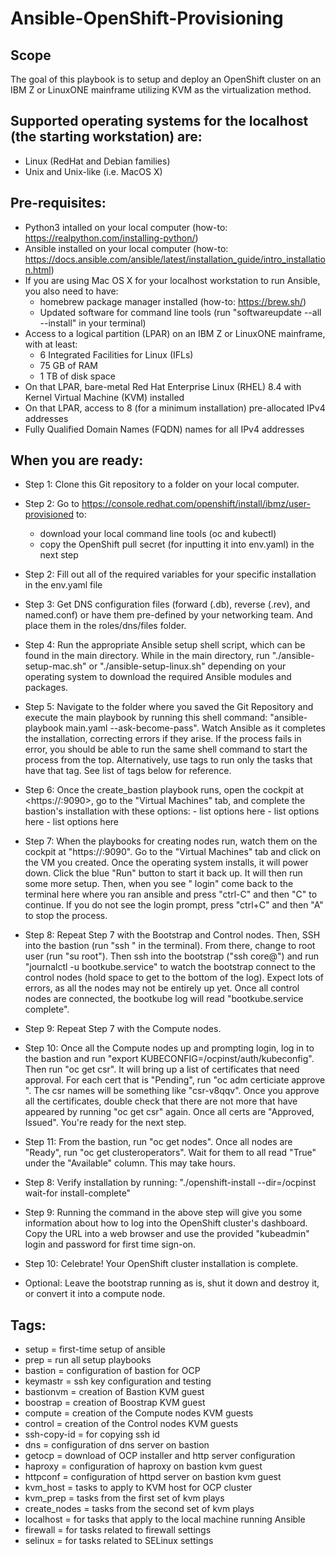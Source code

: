 # Ansible-OpenShift-Provisioning

## Scope

The goal of this playbook is to setup and deploy an OpenShift cluster on an IBM Z or LinuxONE mainframe utilizing KVM as the virtualization method.

## Supported operating systems for the localhost (the starting workstation) are: 
* Linux (RedHat and Debian families)
* Unix and Unix-like (i.e. MacOS X)

## Pre-requisites:

* Python3 intalled on your local computer (how-to: https://realpython.com/installing-python/)
* Ansible installed on your local computer  (how-to: https://docs.ansible.com/ansible/latest/installation_guide/intro_installation.html)
* If you are using Mac OS X for your localhost workstation to run Ansible, you also need to have: 
    * homebrew package manager installed (how-to: https://brew.sh/)
    * Updated software for command line tools (run "softwareupdate --all --install" in your terminal)
* Access to a logical partition (LPAR) on an IBM Z or LinuxONE mainframe, with at least:
    * 6 Integrated Facilities for Linux (IFLs)
    * 75 GB of RAM
    * 1 TB of disk space
* On that LPAR, bare-metal Red Hat Enterprise Linux (RHEL) 8.4 with Kernel Virtual Machine (KVM) installed
* On that LPAR, access to 8 (for a minimum installation) pre-allocated IPv4 addresses
* Fully Qualified Domain Names (FQDN) names for all IPv4 addresses

## When you are ready:

* Step 1: Clone this Git repository to a folder on your local computer.
* Step 2: Go to <https://console.redhat.com/openshift/install/ibmz/user-provisioned> to:
     * download your local command line tools (oc and kubectl)
     * copy the OpenShift pull secret (for inputting it into env.yaml) in the next step
* Step 2: Fill out all of the required variables for your specific installation in the env.yaml file
* Step 3: Get DNS configuration files (forward (.db), reverse (.rev), and named.conf) or have them pre-defined by your networking team. And place them in the roles/dns/files folder.
* Step 4: Run the appropriate Ansible setup shell script, which can be found in the main directory. While in the main directory, run "./ansible-setup-mac.sh" or "./ansible-setup-linux.sh" depending on your operating system to download the required Ansible modules and packages.
* Step 5: Navigate to the folder where you saved the Git Repository and execute the main playbook by running this shell command: "ansible-playbook main.yaml --ask-become-pass". Watch Ansible as it completes the installation, correcting errors if they arise. If the process fails in error, you should be able to run the same shell command to start the process from the top. Alternatively, use tags to run only the tasks that have that tag. See list of tags below for reference.
* Step 6: Once the create_bastion playbook runs, open the cockpit at <https://<your kvm_host IP address>:9090>, go to the "Virtual Machines" tab, and complete the bastion's installation with these options:
        - list options here
        - list options here
        - list options here
* Step 7: When the playbooks for creating nodes run, watch them on the cockpit at "https://<your kvm_host IP address>:9090". Go to the "Virtual Machines" tab and click on the VM you created. Once the operating system installs, it will power down. Click the blue "Run" button to start it back up. It will then run some more setup. Then, when you see "<node-name> login" come back to the terminal here where you ran ansible and press "ctrl-C" and then "C" to continue. If you do not see the login prompt, press "ctrl+C" and then "A" to stop the process.
* Step 8: Repeat Step 7 with the Bootstrap and Control nodes. Then, SSH into the bastion (run "ssh <your bastion IP address>" in the terminal). From there, change to root user (run "su root"). Then ssh into the bootstrap ("ssh core@<your bootstrap IP address>") and run "journalctl -u bootkube.service" to watch the bootstrap connect to the control nodes (hold space to get to the bottom of the log). Expect lots of errors, as all the nodes may not be entirely up yet. Once all control nodes are connected, the bootkube log will read "bootkube.service complete".
* Step 9: Repeat Step 7 with the Compute nodes. 
* Step 10: Once all the Compute nodes up and prompting login, log in to the bastion and run "export KUBECONFIG=/ocpinst/auth/kubeconfig". Then run "oc get csr". It will bring up a list of certificates that need approval. For each cert that is "Pending", run "oc adm certiciate approve <csr name>". The csr names will be something like "csr-v8qqv". Once you approve all the certificates, double check that there are not more that have appeared by running "oc get csr" again. Once all certs are "Approved, Issued". You're ready for the next step.
* Step 11: From the bastion, run "oc get nodes". Once all nodes are "Ready", run "oc get clusteroperators". Wait for them to all read "True" under the "Available" column. This may take hours.
* Step 8: Verify installation by running: "./openshift-install --dir=/ocpinst wait-for install-complete"
* Step 9: Running the command in the above step will give you some information about how to log into the OpenShift cluster's dashboard. Copy the URL into a web browser and use the provided "kubeadmin" login and password for first time sign-on.
* Step 10: Celebrate! Your OpenShift cluster installation is complete.

* Optional: Leave the bootstrap running as is, shut it down and destroy it, or convert it into a compute node.

## Tags:

* setup = first-time setup of ansible
* prep = run all setup playbooks
* bastion = configuration of bastion for OCP
* keymastr = ssh key configuration and testing
* bastionvm = creation of Bastion KVM guest
* boostrap = creation of Boostrap KVM guest
* compute = creation of the Compute nodes KVM guests
* control = creation of the Control nodes KVM guests
* ssh-copy-id = for copying ssh id
* dns = configuration of dns server on bastion
* getocp = download of OCP installer and http server configuration
* haproxy = configuration of haproxy on bastion kvm guest
* httpconf = configuration of httpd server on bastion kvm guest
* kvm_host = tasks to apply to KVM host for OCP cluster
* kvm_prep = tasks from the first set of kvm plays
* create_nodes = tasks from the second set of kvm plays
* localhost = for tasks that apply to the local machine running Ansible
* firewall = for tasks related to firewall settings
* selinux = for tasks related to SELinux settings
